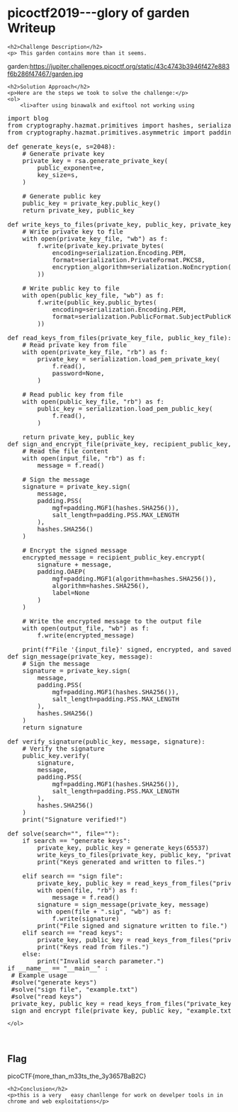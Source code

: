  

<!DOCTYPE html>
<html>
 
<body>
    <h1>picoctf2019---glory of garden  Writeup </h1>

    <h2>Challenge Description</h2>
    <p> This garden contains more than it seems.
garden:https://jupiter.challenges.picoctf.org/static/43c4743b3946f427e883f6b286f47467/garden.jpg
</p>

    <h2>Solution Approach</h2>
    <p>Here are the steps we took to solve the challenge:</p>
    <ol> 
        <li>after using binawalk and exiftool not working using 

<pre>
import blog
from cryptography.hazmat.primitives import hashes, serialization
from cryptography.hazmat.primitives.asymmetric import padding, rsa

def generate_keys(e, s=2048):
    # Generate private key
    private_key = rsa.generate_private_key(
        public_exponent=e,
        key_size=s,
    )

    # Generate public key
    public_key = private_key.public_key()
    return private_key, public_key

def write_keys_to_files(private_key, public_key, private_key_file, public_key_file):
    # Write private key to file
    with open(private_key_file, "wb") as f:
        f.write(private_key.private_bytes(
            encoding=serialization.Encoding.PEM,
            format=serialization.PrivateFormat.PKCS8,
            encryption_algorithm=serialization.NoEncryption()
        ))

    # Write public key to file
    with open(public_key_file, "wb") as f:
        f.write(public_key.public_bytes(
            encoding=serialization.Encoding.PEM,
            format=serialization.PublicFormat.SubjectPublicKeyInfo
        ))

def read_keys_from_files(private_key_file, public_key_file):
    # Read private key from file
    with open(private_key_file, "rb") as f:
        private_key = serialization.load_pem_private_key(
            f.read(),
            password=None,
        )

    # Read public key from file
    with open(public_key_file, "rb") as f:
        public_key = serialization.load_pem_public_key(
            f.read(),
        )

    return private_key, public_key
def sign_and_encrypt_file(private_key, recipient_public_key, input_file, output_file):
    # Read the file content
    with open(input_file, "rb") as f:
        message = f.read()

    # Sign the message
    signature = private_key.sign(
        message,
        padding.PSS(
            mgf=padding.MGF1(hashes.SHA256()),
            salt_length=padding.PSS.MAX_LENGTH
        ),
        hashes.SHA256()
    )

    # Encrypt the signed message
    encrypted_message = recipient_public_key.encrypt(
        signature + message,
        padding.OAEP(
            mgf=padding.MGF1(algorithm=hashes.SHA256()),
            algorithm=hashes.SHA256(),
            label=None
        )
    )

    # Write the encrypted message to the output file
    with open(output_file, "wb") as f:
        f.write(encrypted_message)

    print(f"File '{input_file}' signed, encrypted, and saved to '{output_file}'.")
def sign_message(private_key, message):
    # Sign the message
    signature = private_key.sign(
        message,
        padding.PSS(
            mgf=padding.MGF1(hashes.SHA256()),
            salt_length=padding.PSS.MAX_LENGTH
        ),
        hashes.SHA256()
    )
    return signature

def verify_signature(public_key, message, signature):
    # Verify the signature
    public_key.verify(
        signature,
        message,
        padding.PSS(
            mgf=padding.MGF1(hashes.SHA256()),
            salt_length=padding.PSS.MAX_LENGTH
        ),
        hashes.SHA256()
    )
    print("Signature verified!")

def solve(search="", file=""):
    if search == "generate keys":
        private_key, public_key = generate_keys(65537)
        write_keys_to_files(private_key, public_key, "private_key.pem", "public_key.pem")
        print("Keys generated and written to files.")
    
    elif search == "sign file":
        private_key, public_key = read_keys_from_files("private_key.pem", "public_key.pem")
        with open(file, "rb") as f:
            message = f.read()
        signature = sign_message(private_key, message)
        with open(file + ".sig", "wb") as f:
            f.write(signature)
        print("File signed and signature written to file.")
    elif search == "read keys":
        private_key, public_key = read_keys_from_files("private_key.pem", "public_key.pem")
        print("Keys read from files.")
    else:
        print("Invalid search parameter.")
if __name__ == "__main__" :
 # Example usage
 #solve("generate keys")
 #solve("sign file", "example.txt")
 #solve("read keys")
 private_key, public_key = read_keys_from_files("private_key.pem", "public_key.pem")
 sign_and_encrypt_file(private_key, public_key, "example.txt", "encrypted_file.gpg")
</pre>
    </ol>
<br>
    <h2>Flag</h2>
    <p class="flag">picoCTF{more_than_m33ts_the_3y3657BaB2C}
</p>

    <h2>Conclusion</h2>
    <p>this is a very   easy chanllenge for work on develper tools in in chrome and web exploitations</p>

</body>
</html>
